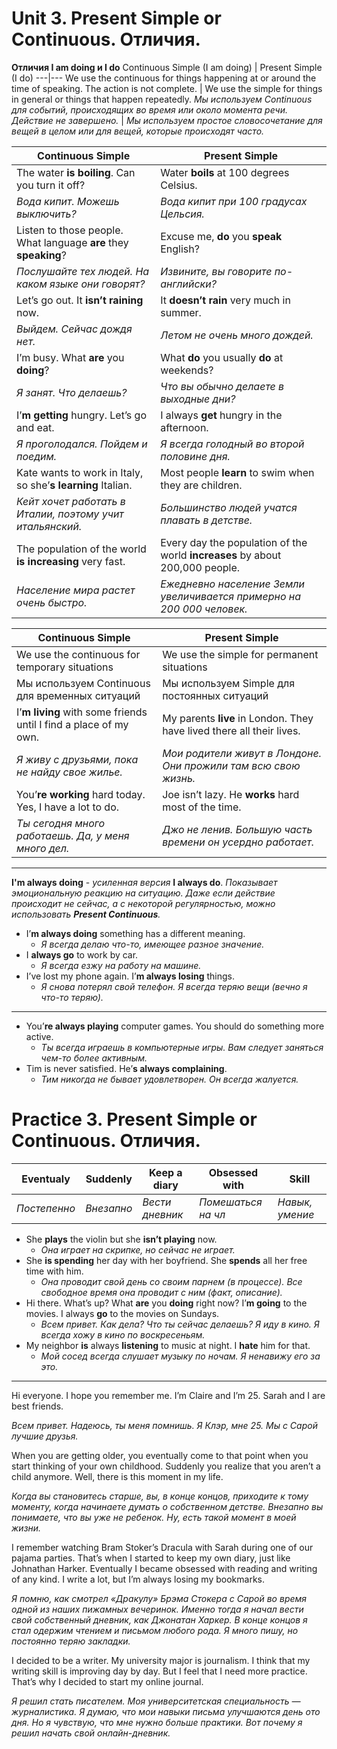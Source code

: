 # Unit 3. Present Simple or Continuous. Отличия.
__Отличия I am doing и I do__
Continuous Simple (I am doing) | Present Simple (I do)
---|---
We use the continuous for things happening at or around the time of speaking. The action is not complete. | We use the simple for things in general or things that happen repeatedly.
*Мы используем Continuous для событий, происходящих во время или около момента речи. Действие не завершено.* | *Мы используем простое словосочетание для вещей в целом или для вещей, которые происходят часто.*

Continuous Simple | Present Simple
---|---
The water __is boiling__. Can you turn it off? | Water __boils__ at 100 degrees Celsius.
*Вода кипит. Можешь выключить?* | *Вода кипит при 100 градусах Цельсия.*
Listen to those people. What language __are__ they __speaking__? | Excuse me, __do__ you __speak__ English?
*Послушайте тех людей. На каком языке они говорят?* | *Извините, вы говорите по-английски?*
Let’s go out. It __isn’t raining__ now. | It __doesn’t rain__ very much in summer.
*Выйдем. Сейчас дождя нет.* | *Летом не очень много дождей.*
I’m busy. What __are__ you __doing__? | What __do__ you usually __do__ at weekends?
*Я занят. Что делаешь?* | *Что вы обычно делаете в выходные дни?*
I’__m getting__ hungry. Let’s go and eat. | I always __get__ hungry in the afternoon.
*Я проголодался. Пойдем и поедим.* | *Я всегда голодный во второй половине дня.*
Kate wants to work in Italy, so she’__s learning__ Italian. | Most people __learn__ to swim when they are children.
*Кейт хочет работать в Италии, поэтому учит итальянский.* | *Большинство людей учатся плавать в детстве.*
The population of the world __is increasing__ very fast. | Every day the population of the world __increases__ by about 200,000 people.
*Население мира растет очень быстро.* | *Ежедневно население Земли увеличивается примерно на 200 000 человек.*

Continuous Simple | Present Simple
---|---
We use the continuous for temporary situations | We use the simple for permanent situations
Мы используем Continuous для временных ситуаций | Мы используем Simple для постоянных ситуаций
I’__m living__ with some friends until I find a place of my own. | My parents __live__ in London. They have lived there all their lives.
*Я живу с друзьями, пока не найду свое жилье.* | *Мои родители живут в Лондоне. Они прожили там всю свою жизнь.*
You’__re working__ hard today. Yes, I have a lot to do. | Joe isn’t lazy. He __works__ hard most of the time.
*Ты сегодня много работаешь. Да, у меня много дел.* | *Джо не ленив. Большую часть времени он усердно работает.*

---
__I'm always doing__ - *усиленная версия* __I always do__. *Показывает эмоциональную реакцию на ситуацию. Даже если действие происходит не сейчас, а с некоторой регулярностью, можно использовать __Present Continuous__.*
- I’__m always doing__ something has a different meaning.
    - *Я всегда делаю что-то, имеющее разное значение.*
- I __always go__ to work by car.
    - *Я всегда езжу на работу на машине.*
- I’ve lost my phone again. I’__m always losing__ things.
    - *Я снова потерял свой телефон. Я всегда теряю вещи (вечно я что-то теряю).*

---
- You’__re always playing__ computer games. You should do something more active.
    - *Ты всегда играешь в компьютерные игры. Вам следует заняться чем-то более активным.*
- Tim is never satisfied. He’__s always complaining__.
    - *Тим никогда не бывает удовлетворен. Он всегда жалуется.*


# Practice 3. Present Simple or Continuous. Отличия.

Eventualy | Suddenly | Keep a diary | Obsessed with | Skill
---|---|---|---|---
*Постепенно* | *Внезапно* | *Вести дневник* | *Помешаться на чл* | *Навык, умение*

- She __plays__ the violin but she __isn’t playing__ now.
    - *Она играет на скрипке, но сейчас не играет.*
- She __is spending__ her day with her boyfriend. She __spends__ all her free time with him.
    - *Она проводит свой день со своим парнем (в процессе). Все свободное время она проводит с ним (факт, описание).*
- Hi there. What’s up? What __are__ you __doing__ right now? I’__m going__ to the movies. I always __go__ to the movies on Sundays.
    - *Всем привет. Как дела? Что ты сейчас делаешь? Я иду в кино. Я всегда хожу в кино по воскресеньям.*
- My neighbor __is__ always __listening__ to music at night. I __hate__ him for that.
    - *Мой сосед всегда слушает музыку по ночам. Я ненавижу его за это.*

---
Hi everyone. I hope you remember me. I’m Claire and I’m 25. Sarah and I are best friends.

*Всем привет. Надеюсь, ты меня помнишь. Я Клэр, мне 25. Мы с Сарой лучшие друзья.*

When you are getting older, you eventually come to that point when you start thinking of your own childhood. Suddenly you realize that you aren’t a child anymore. Well, there is this moment in my life. 

*Когда вы становитесь старше, вы, в конце концов, приходите к тому моменту, когда начинаете думать о собственном детстве. Внезапно вы понимаете, что вы уже не ребенок. Ну, есть такой момент в моей жизни.*

I remember watching Bram Stoker’s Dracula with Sarah during one of our pajama parties. That’s when I started to keep my own diary, just like Johnathan Harker. Eventually I became obsessed with reading and writing of any kind. I write a lot, but I’m always losing my bookmarks.

*Я помню, как смотрел «Дракулу» Брэма Стокера с Сарой во время одной из наших пижамных вечеринок. Именно тогда я начал вести свой собственный дневник, как Джонатан Харкер. В конце концов я стал одержим чтением и письмом любого рода. Я много пишу, но постоянно теряю закладки.*

I decided to be a writer. My university major is journalism. I think that my writing skill is improving day by day. But I feel that I need more practice. That’s why I decided to start my online journal.

*Я решил стать писателем. Моя университетская специальность — журналистика. Я думаю, что мои навыки письма улучшаются день ото дня. Но я чувствую, что мне нужно больше практики. Вот почему я решил начать свой онлайн-дневник.*

